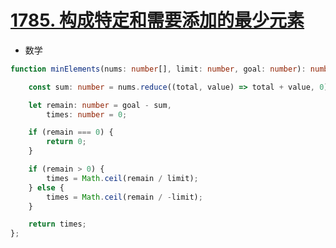 
# [1785. 构成特定和需要添加的最少元素](https://leetcode-cn.com/problems/minimum-elements-to-add-to-form-a-given-sum/)

- 数学

```typescript
function minElements(nums: number[], limit: number, goal: number): number {

    const sum: number = nums.reduce((total, value) => total + value, 0);

    let remain: number = goal - sum,
        times: number = 0;

    if (remain === 0) {
        return 0;
    }

    if (remain > 0) {
        times = Math.ceil(remain / limit);
    } else {
        times = Math.ceil(remain / -limit);
    }

    return times;
};
```
